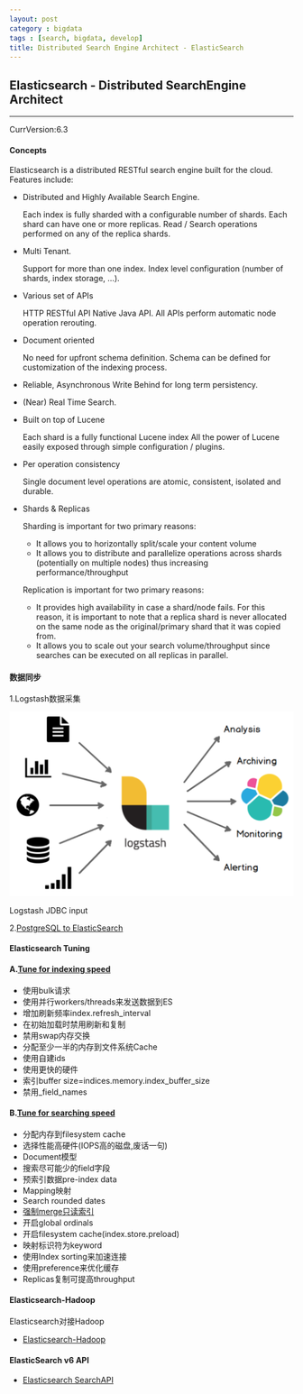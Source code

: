 ```yaml
---
layout: post
category : bigdata
tags : [search, bigdata, develop]
title: Distributed Search Engine Architect - ElasticSearch 
---
```


## Elasticsearch - Distributed SearchEngine Architect
-------------------------------------------------------------

CurrVersion:6.3

#### Concepts

Elasticsearch is a distributed RESTful search engine built for the cloud. Features include:

- Distributed and Highly Available Search Engine.

	Each index is fully sharded with a configurable number of shards.
	Each shard can have one or more replicas.
	Read / Search operations performed on any of the replica shards.

- Multi Tenant.

	Support for more than one index.
	Index level configuration (number of shards, index storage, …).

- Various set of APIs

	HTTP RESTful API
	Native Java API.
	All APIs perform automatic node operation rerouting.

- Document oriented

	No need for upfront schema definition.
	Schema can be defined for customization of the indexing process.

- Reliable, Asynchronous Write Behind for long term persistency.
- (Near) Real Time Search.
- Built on top of Lucene

	Each shard is a fully functional Lucene index
	All the power of Lucene easily exposed through simple configuration / plugins.

- Per operation consistency

	Single document level operations are atomic, consistent, isolated and durable.

- Shards & Replicas

	Sharding is important for two primary reasons:
	- It allows you to horizontally split/scale your content volume
	- It allows you to distribute and parallelize operations across shards (potentially on multiple nodes) thus increasing performance/throughput

	Replication is important for two primary reasons:
	- It provides high availability in case a shard/node fails. For this reason, it is important to note that a replica shard is never allocated on the same node as the original/primary shard that it was copied from.
	- It allows you to scale out your search volume/throughput since searches can be executed on all replicas in parallel.

#### 数据同步

1.Logstash数据采集

![Logstash](_includes/logstash.png)

Logstash JDBC input 

2.[PostgreSQL to ElasticSearch](https://gocardless.com/blog/syncing-postgres-to-elasticsearch-lessons-learned/)


#### Elasticsearch Tuning

#### A.[Tune for indexing speed](https://www.elastic.co/guide/en/elasticsearch/reference/current/tune-for-indexing-speed.html)

- 使用bulk请求
- 使用并行workers/threads来发送数据到ES
- 增加刷新频率index.refresh_interval
- 在初始加载时禁用刷新和复制
- 禁用swap内存交换
- 分配至少一半的内存到文件系统Cache
- 使用自建ids
- 使用更快的硬件
- 索引buffer size=indices.memory.index_buffer_size
- 禁用_field_names

#### B.[Tune for searching speed](https://www.elastic.co/guide/en/elasticsearch/reference/current/tune-for-search-speed.html)

- 分配内存到filesystem cache
- 选择性能高硬件(IOPS高的磁盘,废话一句)
- Document模型
- 搜索尽可能少的field字段
- 预索引数据pre-index data
- Mapping映射
- Search rounded dates
- [强制merge只读索引](https://www.elastic.co/guide/en/elasticsearch/reference/current/indices-forcemerge.html)
- 开启global ordinals
- 开启filesystem cache(index.store.preload)
- 映射标识符为keyword
- 使用Index sorting来加速连接
- 使用preference来优化缓存
- Replicas复制可提高throughput

#### Elasticsearch-Hadoop

Elasticsearch对接Hadoop

- [Elasticsearch-Hadoop](https://www.elastic.co/cn/products/hadoop)

#### ElasticSearch v6 API

- [Elasticsearch SearchAPI](https://www.elastic.co/guide/en/elasticsearch/reference/current/search.html)



